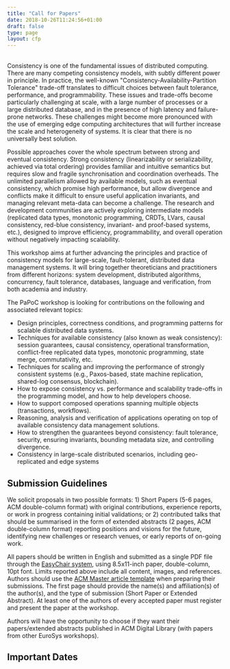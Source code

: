 ```yaml
---
title: "Call for Papers"
date: 2018-10-26T11:24:56+01:00
draft: false
type: page
layout: cfp
---
```


<br>
Consistency is one of the fundamental issues of distributed computing. There are many competing consistency models, with subtly different power in principle. In practice, the well-known "Consistency-Availability-Partition Tolerance" trade-off translates to difficult choices between fault tolerance, performance, and programmability. These issues and trade-offs become particularly challenging at scale, with a large number of processes or a large distributed database, and in the presence of high latency and failure-prone networks. These challenges might become more pronounced with the use of emerging edge computing architectures that will further increase the scale and heterogeneity of systems. It is clear that there is no universally best solution.

Possible approaches cover the whole spectrum between strong and eventual consistency. Strong consistency (linearizability or serializability, achieved via total ordering) provides familiar and intuitive semantics but requires slow and fragile synchronisation and coordination overheads. The unlimited parallelism allowed by available models, such as eventual consistency, which promise high performance, but allow divergence and conflicts make it difficult to ensure useful application invariants, and managing relevant meta-data can become a challenge. The research and development communities are actively exploring intermediate models (replicated data types, monotonic programming, CRDTs, LVars, causal consistency, red-blue consistency, invariant- and proof-based systems, etc.), designed to improve efficiency, programmability, and overall operation without negatively impacting scalability.

This workshop aims at further advancing the principles and practice of consistency models for large-scale, fault-tolerant, distributed data management systems. It will bring together theoreticians and practitioners from different horizons: system development, distributed algorithms, concurrency, fault tolerance, databases, language and verification, from both academia and industry.

The PaPoC workshop is looking for contributions on the following and associated relevant topics:

- Design principles, correctness conditions, and programming patterns for scalable distributed data systems.
- Techniques for available consistency (also known as weak consistency): session guarantees, causal consistency, operational transformation, conflict-free replicated data types, monotonic programming, state merge, commutativity, etc.
- Techniques for scaling and improving the performance of strongly consistent systems (e.g., Paxos-based, state machine replication, shared-log consensus, blockchain).
- How to expose consistency vs. performance and scalability trade-offs in the programming model, and how to help developers choose.
- How to support composed operations spanning multiple objects (transactions, workflows).
- Reasoning, analysis and verification of applications operating on top of available consistency data management solutions.
- How to strengthen the guarantees beyond consistency: fault tolerance, security, ensuring invariants, bounding metadata size, and controlling divergence.
- Consistency in large-scale distributed scenarios, including geo-replicated and edge systems

## Submission Guidelines

We solicit proposals in two possible formats: 1) Short Papers (5-6 pages, ACM double-column format) with original contributions, experience reports, or work in progress containing initial validations; or 2) contributed talks that should be summarised in the form of extended abstracts (2 pages, ACM double-column format) reporting positions and visions for the future, identifying new challenges or research venues, or early reports of on-going work.

All papers should be written in English and submitted as a single PDF file through the [EasyChair system](https://easychair.org/conferences/?conf=papoc19), using 8.5x11-inch paper, double-column, 10pt font. Limits reported above include all content, images, and references. Authors should use the [ACM Master article template](https://www.acm.org/publications/proceedings-template) when preparing their submissions. The first page should provide the name(s) and affiliation(s) of the author(s), and the type of submission (Short Paper or Extended Abstract).  At least one of the authors of every accepted paper must register and present the paper at the workshop.

Authors will have the opportunity to choose if they want their papers/extended abstracts published in ACM Digital Library (with papers from other EuroSys workshops).

## Important Dates
